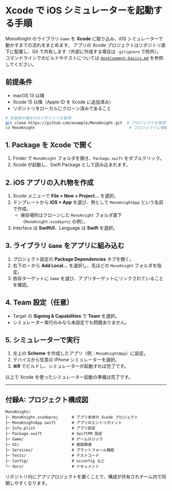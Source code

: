# Xcode で iOS シミュレーターを起動する手順

MonoKnight のライブラリ `Game` を **Xcode** に取り込み、iOS シミュレーターで動かすまでの流れをまとめます。
アプリの Xcode プロジェクトはリポジトリ直下に配置し、Git で共有します（外部に作成する場合は `.gitignore` で除外）。
コマンドラインでのビルドやテストについては [`development-basics.md`](development-basics.md) を参照してください。

## 前提条件
- macOS 13 以降
- Xcode 15 以降（Apple ID を Xcode に追加済み）
- リポジトリをローカルにクローン済みであること

```bash
# 未取得の場合のみリポジトリを取得
git clone https://github.com/example/MonoKnight.git  # プロジェクトを取得
cd MonoKnight                                         # プロジェクトに移動
```

## 1. Package を Xcode で開く
1. Finder で `MonoKnight` フォルダを開き、`Package.swift` をダブルクリック。
2. Xcode が起動し、Swift Package として読み込まれます。

## 2. iOS アプリの入れ物を作成
1. Xcode メニューで **File > New > Project…** を選択。
2. テンプレートから **iOS > App** を選び、例として `MonoKnightApp` という名前で作成。
   - 保存場所はクローンした `MonoKnight` フォルダ直下（`MonoKnight.xcodeproj` の例）。
3. Interface は **SwiftUI**、Language は **Swift** を選択。

## 3. ライブラリ `Game` をアプリに組み込む
1. プロジェクト設定の **Package Dependencies** タブを開く。
2. 右下の `+` から **Add Local…** を選択し、先ほどの `MonoKnight` フォルダを指定。
3. 依存ターゲットに `Game` を選び、アプリターゲットにリンクされていることを確認。

## 4. Team 設定（任意）
- Target の **Signing & Capabilities** で **Team** を選択。
- シミュレーター実行のみなら未設定でも問題ありません。

## 5. シミュレーターで実行
1. 左上の **Scheme** を作成したアプリ（例：`MonoKnightApp`）に設定。
2. デバイスから任意の iPhone シミュレーターを選択。
3. **⌘R** でビルドし、シミュレーターが起動すれば完了です。

以上で Xcode を使ったシミュレーター起動の準備は完了です。

---

## 付録A: プロジェクト構成図

```text
MonoKnight/
├─ MonoKnight.xcodeproj      # アプリ本体の Xcode プロジェクト
├─ MonoKnightApp.swift       # アプリのエントリポイント
├─ Info.plist                # アプリ設定
├─ Package.swift             # SwiftPM 設定
├─ Game/                     # ゲームロジック
├─ UI/                       # 画面関連
├─ Services/                 # プラットフォーム機能
├─ Tests/                    # テストコード
├─ Config/                   # xcconfig など
└─ docs/                     # ドキュメント
```

リポジトリ内にアプリプロジェクトを置くことで、構成が共有されチーム内で同期しやすくなります。


